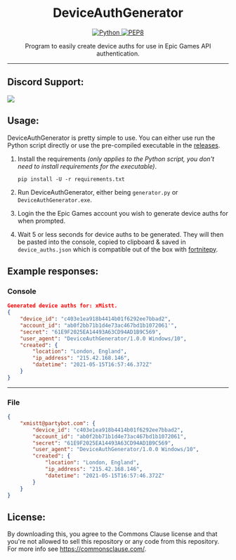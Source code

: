 <h1 align="center">DeviceAuthGenerator</h1>

<p align="center">
    <a href="https://www.python.org/downloads/release/python-380/" align="center">
        <img alt="Python" src="https://img.shields.io/badge/python-3.6%20%7C%203.7%20%7C%203.8-blue">
    </a>
    <a href="https://www.python.org/dev/peps/pep-0008/" align="center">
        <img alt="PEP8" src="https://img.shields.io/badge/PEP8-compliant-brightgreen.svg">
    </a>
</p>

<p align="center">Program to easily create device auths for use in Epic Games API authentication.</p>

---

## Discord Support:
<a href="https://discord.gg/8heARRB"><img src="https://discordapp.com/api/guilds/624635034225213440/widget.png?style=banner2"></a>

## Usage:
DeviceAuthGenerator is pretty simple to use. You can either use run the Python script directly or use the pre-compiled
executable in the <a href="#">releases</a>.
1. Install the requirements _(only applies to the Python script, you don't need to install requirements for the executable)_.

    ```
    pip install -U -r requirements.txt
    ```

2. Run DeviceAuthGenerator, either being `generator.py` or `DeviceAuthGenerator.exe`.

3. Login the the Epic Games account you wish to generate device auths for when prompted.

3. Wait 5 or less seconds for device auths to be generated. They will then be pasted into the console, copied to
clipboard & saved in `device_auths.json` which is compatible out of the box with
   <a href="https://github.com/Terbau/fortnitepy">fortnitepy</a>.
   
## Example responses:
### Console
```json
Generated device auths for: xMistt.
{
    "device_id": "c403e1ea918b4414b01f6292ee7bbad2",
    "account_id": "ab0f2bb71b1d4e73ac467bd1b1072061'",
    "secret": "61E9F2025EA14493A63CD94AD1B9C569",
    "user_agent": "DeviceAuthGenerator/1.0.0 Windows/10",
    "created": {
        "location": "London, England",
        "ip_address": "215.42.168.146",
        "datetime": "2021-05-15T16:57:46.372Z"
    }
}

```
___
### File
```json
{
    "xmistt@partybot.com": {
        "device_id": "c403e1ea918b4414b01f6292ee7bbad2",
        "account_id": "ab0f2bb71b1d4e73ac467bd1b1072061",
        "secret": "61E9F2025EA14493A63CD94AD1B9C569",
        "user_agent": "DeviceAuthGenerator/1.0.0 Windows/10",
        "created": {
            "location": "London, England",
            "ip_address": "215.42.168.146",
            "datetime": "2021-05-15T16:57:46.372Z"
        }
    }
}
```
## License:
By downloading this, you agree to the Commons Clause license and that you're not allowed to sell this repository or any code from this repository. For more info see https://commonsclause.com/.